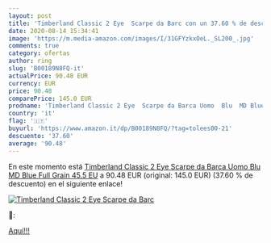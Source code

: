 ```yaml
---
layout: post
title: 'Timberland Classic 2 Eye  Scarpe da Barc con un 37.60 % de descuento'
date: 2020-08-14 15:34:41
image: 'https://m.media-amazon.com/images/I/31GFYzkxOeL._SL200_.jpg'
comments: true
category: ofertas
author: ring
slug: 'B00189N8FQ-it'
actualPrice: 90.48 EUR
currency: EUR
price: 90.48
comparePrice: 145.0 EUR
prodname: 'Timberland Classic 2 Eye  Scarpe da Barca Uomo  Blu  MD Blue Full Grain   45.5 EU'
country: 'it'
flag: '🇮🇹'
buyurl: 'https://www.amazon.it/dp/B00189N8FQ/?tag=tolees00-21'
descuento: '37.60'
average: '90.48'
---
```


En este momento está [Timberland Classic 2 Eye  Scarpe da Barca Uomo  Blu  MD Blue Full Grain   45.5 EU](https://www.amazon.it/dp/B00189N8FQ/?tag=tolees00-21) a 90.48 EUR (original: 145.0 EUR) (37.60 %  de descuento) en el siguiente enlace!

[![Timberland Classic 2 Eye  Scarpe da Barc](https://m.media-amazon.com/images/I/31GFYzkxOeL._SL200_.jpg)](https://www.amazon.it/dp/B00189N8FQ/?tag=tolees00-21)

🔎:


[Aquí!!!](https://www.amazon.it/dp/B00189N8FQ/?tag=tolees00-21)

